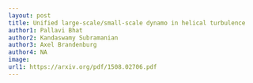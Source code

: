 ```yaml
---
layout: post
title: Unified large-scale/small-scale dynamo in helical turbulence
author1: Pallavi Bhat 
author2: Kandaswamy Subramanian
author3: Axel Brandenburg 
author4: NA
image: 
url1: https://arxiv.org/pdf/1508.02706.pdf
---
```


